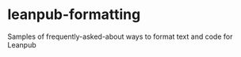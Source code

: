 leanpub-formatting
==================

Samples of frequently-asked-about ways to format text and code for Leanpub
